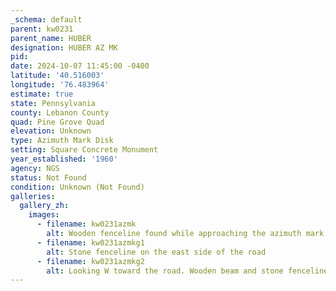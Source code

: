 ```yaml
---
_schema: default
parent: kw0231
parent_name: HUBER
designation: HUBER AZ MK
pid:
date: 2024-10-07 11:45:00 -0400
latitude: '40.516003'
longitude: '76.483964'
estimate: true
state: Pennsylvania
county: Lebanon County
quad: Pine Grove Quad
elevation: Unknown
type: Azimuth Mark Disk
setting: Square Concrete Monument
year_established: '1960'
agency: NGS
status: Not Found
condition: Unknown (Not Found)
galleries:
  gallery_zh:
    images:
      - filename: kw0231azmk
        alt: Wooden fenceline found while approaching the azimuth mark site
      - filename: kw0231azmkg1
        alt: Stone fenceline on the east side of the road
      - filename: kw0231azmkg2
        alt: Looking W toward the road. Wooden beam and stone fenceline in view.               
---
```

